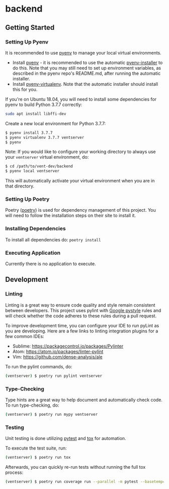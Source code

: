 # backend

## Getting Started

### Setting Up Pyenv

It is recommended to use [pyenv](https://github.com/pyenv/pyenv) to manage
your local virtual environments.

* Install [pyenv](https://github.com/pyenv/pyenv) - it is recommended to use the automatic [pyenv-installer](https://github.com/pyenv/pyenv-installer) to do this. Note that you may still need to set up environment variables, as described in the pyenv repo's README.md, after running the automatic installer.
* Install [pyenv-virtualenv](https://github.com/pyenv/pyenv-virtualenv). Note that the automatic installer should install this for you.

If you're on Ubuntu 18.04, you will need to install some dependencies for pyenv
to build Python 3.7.7 correctly:

```bash
sudo apt install libffi-dev
```

Create a new local environment for Python 3.7.7:

```bash
$ pyenv install 3.7.7
$ pyenv virtualenv 3.7.7 ventserver
$ pyenv
```

Note: If you would like to configure your working directory to always use
your `ventserver` virtual environment, do:

```bash
$ cd /path/to/vent-dev/backend
$ pyenv local ventserver
```

This will automatically activate your virtual environment when you are in
that directory.

### Setting Up Poetry

Poetry ([poetry](https://python-poetry.org/docs/)) is used for dependency
management of this project.  You will need to follow the installation steps
on their site to install it.

### Installing Dependencies

To install all dependencies do: `poetry install`

### Executing Application

Currently there is no application to execute.

## Development

### Linting

Linting is a great way to ensure code quality and style remain consistent
between developers.  This project uses pylint with
[Google pystyle](https://github.com/google/styleguide/blob/gh-pages/pyguide.md)
rules and will check whether the code adheres to these rules during a pull request.

To improve development time, you can configure your IDE to run pyLint as
you are developing. Here are a few links to linting integration plugins for a few
common IDEs:

* Sublime: https://packagecontrol.io/packages/Pylinter
* Atom: https://atom.io/packages/linter-pylint
* Vim: https://github.com/dense-analysis/ale

To run the pylint commands, do:

```bash
(ventserver) $ poetry run pylint ventserver
```

### Type-Checking

Type hints are a great way to help document and automatically check code. To run
type-checking, do:

```bash
(ventserver) $ poetry run mypy ventserver
```

### Testing

Unit testing is done utilizing [pytest](https://docs.pytest.org/en/latest/) and
[tox](https://tox.readthedocs.io/en/latest/) for automation.

To execute the test suite, run:

```bash
(ventserver) $ poetry run tox
```

Afterwards, you can quickly re-run tests without running the full tox process:

```bash
(ventserver) $ poetry run coverage run --parallel -m pytest --basetemp=.tox/py37/tmp --verbose tests
```

